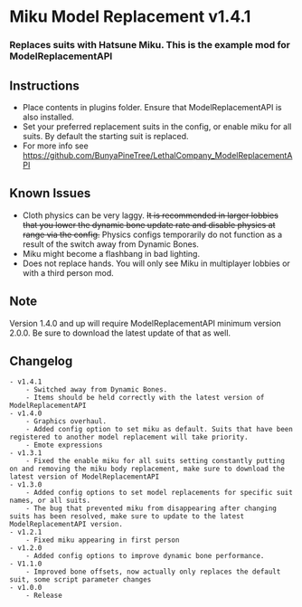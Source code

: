 # Miku Model Replacement v1.4.1
### Replaces suits with Hatsune Miku. This is the example mod for ModelReplacementAPI

## Instructions
- Place contents in plugins folder. Ensure that ModelReplacementAPI is also installed. 
- Set your preferred replacement suits in the config, or enable miku for all suits. By default the starting suit is replaced. 
- For more info see https://github.com/BunyaPineTree/LethalCompany_ModelReplacementAPI

## Known Issues
- Cloth physics can be very laggy. ~~It is recommended in larger lobbies that you lower the dynamic bone update rate and disable physics at range via the config.~~ Physics configs temporarily do not function as a result of the switch away from Dynamic Bones.
- Miku might become a flashbang in bad lighting.  
- Does not replace hands. You will only see Miku in multiplayer lobbies or with a third person mod. 

## Note
Version 1.4.0 and up will require ModelReplacementAPI minimum version 2.0.0. Be sure to download the latest update of that as well.  

## Changelog
	- v1.4.1
		- Switched away from Dynamic Bones.
		- Items should be held correctly with the latest version of ModelReplacementAPI
	- v1.4.0
		- Graphics overhaul. 
		- Added config option to set miku as default. Suits that have been registered to another model replacement will take priority. 
		- Emote expressions
	- v1.3.1
		- Fixed the enable miku for all suits setting constantly putting on and removing the miku body replacement, make sure to download the latest version of ModelReplacementAPI 
	- v1.3.0
		- Added config options to set model replacements for specific suit names, or all suits. 
		- The bug that prevented miku from disappearing after changing suits has been resolved, make sure to update to the latest ModelReplacementAPI version. 
	- v1.2.1
		- Fixed miku appearing in first person
	- v1.2.0
		- Added config options to improve dynamic bone performance. 
	- V1.1.0
		- Improved bone offsets, now actually only replaces the default suit, some script parameter changes
	- v1.0.0
		- Release